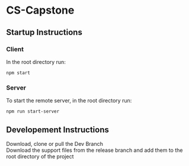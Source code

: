 # CS-Capstone

## Startup Instructions

### Client
In the root directory run:
```
npm start
```

### Server
To start the remote server, in the root directory run:
```
npm run start-server
```

## Developement Instructions
Download, clone or pull the Dev Branch\
Download the support files from the release branch and add them to the root directory of the project
